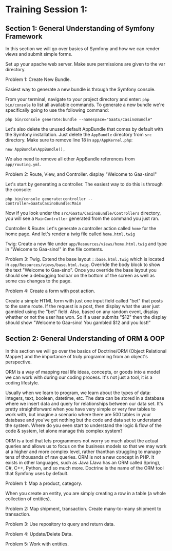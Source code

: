 Training Session 1:
===================

Section 1: General Understanding of Symfony Framework
-----------------------------------------------------

In this section we will go over basics of Symfony and how we can render views and submit simple forms.

Set up your apache web server.
Make sure permissions are given to the var directory.

Problem 1: Create New Bundle.

Easiest way to generate a new bundle is through the Symfony console.

From your terminal, navigate to your project directory and enter: `php bin/console` to list all available commands. To generate a new bundle we're specifically going to use the following command:

    php bin/console generate:bundle --namespace="Gaatu/CasinoBundle"

Let's also delete the unused default AppBundle that comes by default with the Symfony installation. Just delete the `AppBundle` directory from `src` directory. Make sure to remove line 18 in `app/AppKernel.php`:

    new AppBundle\AppBundle(),

We also need to remove all other AppBundle references from `app/routing.yml`.

Problem 2: Route, View, and Controller. display "Welcome to Gaa-sino!"

Let's start by generating a controller. The easiest way to do this is through the console: 

    php bin/console generate:controller --controller=GaatuCasinoBundle:Main

Now if you look under the `src/Gaatu/CasinoBundle/Controllers` directory, you will see a `MainController` generated from the command you just ran.

Controller & Route: Let's generate a controller action called `home` for the home page. And let's render a twig file called `home.html.twig`

Twig: Create a new file under `app/Resources/views/home.html.twig` and type in "Welcome to Gaa-sino!" in the file contents.

Problem 3: Twig. 
Extend the base layout `::base.html.twig` which is located in `app/Resources/views/base.html.twig`. Override the body block to show the text "Welcome to Gaa-sino". Once you override the base layout you should see a debugging toolbar on the bottom of the screen as well as some css changes to the page.

Problem 4: Create a form with post action.

Create a simple HTML form with just one input field called "bet" that posts to the same route. If the request is a post, then display what the user just gambled using the "bet" field. Also, based on any random event, display whether or not the user has won. So if a user submits "$12" then the display should show "Welcome to Gaa-sino! You gambled $12 and you lost!" 

Section 2: General Understanding of ORM & OOP
-----------------------------------------------------

In this section we will go over the basics of Doctrine/ORM (Object Relational Mapper) and the importance of truly programming from an object's perspective.

ORM is a way of mapping real life ideas, concepts, or goods into a model we can work with during our coding process. It's not just a tool, it is a coding lifestyle. 

Usually when we learn to program, we learn about the types of data: integers, text, boolean, datetime, etc. The data can be stored in a database where we insert data and query for relationships between our data set. It's pretty straightforward when you have very simple or very few tables to work with, but imagine a scenario where there are 500 tables in your database and you've got nothing but the code and data set to understand the system. Where do you even start to understand the logic & flow of the code & system, let alone manage this complex system?

ORM is a tool that lets programmers not worry so much about the actual queries and allows us to focus on the business models so that we may work at a higher and more complex level, rather thanthan struggling to manage tens of thousands of raw queries. ORM is not a new concept in PHP. It exists in other languages, such as Java (Java has an ORM called Spring), C#, C++, Python, and so much more. Doctrine is the name of the ORM tool that Symfony uses by default.

Problem 1: Map a product, category. 

When you create an entity, you are simply creating a row in a table (a whole collection of entities).

Problem 2: Map shipment, transaction. Create many-to-many shipment to transaction.

Problem 3: Use repository to query and return data.

Problem 4: Update/Delete Data.

Problem 5: Work with entities.
